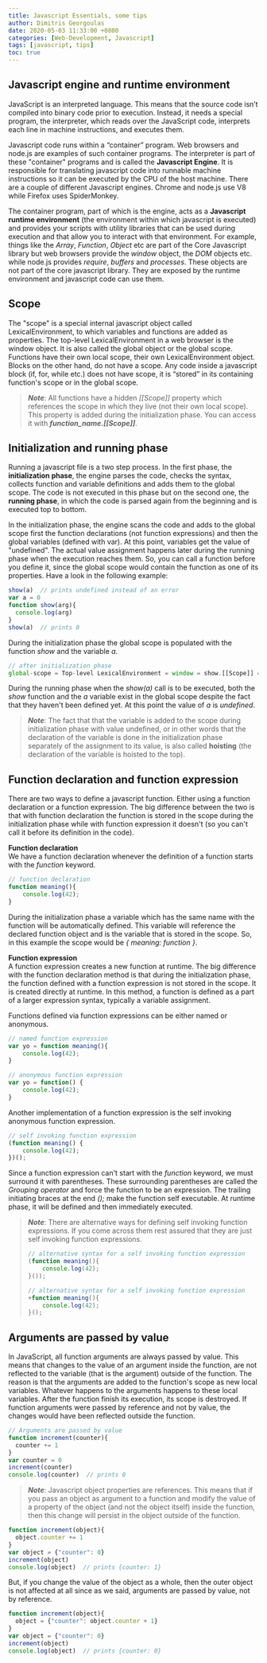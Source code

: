 ```yaml
---
title: Javascript Essentials, some tips 
author: Dimitris Georgoulas
date: 2020-05-03 11:33:00 +0800
categories: [Web-Development, Javascript]
tags: [javascript, tips]
toc: true
---
```


## Javascript engine and runtime environment
JavaScript is an interpreted language. This means that the source code isn’t compiled into binary code prior to execution. 
Instead, it needs a special program, the interpreter, which reads over the JavaScript code, interprets each line in machine instructions, and executes them. 

Javascript code runs within a “container” program. Web browsers and node.js are examples of such container programs. 
The interpreter is part of these "container" programs and is called the **Javascript Engine**. It is responsible for translating javascript code 
into runnable machine instructions so it can be executed by the CPU of the host machine. There are a couple 
of different Javascript engines. Chrome and node.js use V8 while Firefox uses SpiderMonkey. 

The container program, part of which is the engine, acts as a **Javascript runtime environment** 
(the environment within which javascript is executed) and provides your 
scripts with utility libraries that can be used during execution and that allow you to interact with that environment. 
For example, things like the _Array_, _Function_, _Object_ etc are part of the Core Javascript library but web browsers 
provide the _window_ object, the _DOM_ objects etc. while node.js provides _require_, _buffers_ and _processes_. 
These objects are not part of the core javascript library. They are exposed by the runtime environment and javascript code 
can use them.

## Scope
The "scope" is a special internal javascript object called LexicalEnvironment, to which variables and functions are added as properties. 
The top-level LexicalEnvironment in a web browser is the window object. It is also called the global object or the global scope. 
Functions have their own local scope, their own LexicalEnvironment object. Blocks on the other hand, do not have a 
scope. Any code inside a javascript block (if, for, while etc.) does not have 
scope, it is “stored” in its containing function's scope or in the global scope. 

> ***Note***: All functions have a hidden _[[Scope]]_
property which references the scope in which they live (not their own local scope). This property is added during the 
initialization phase. You can access it with **_function_name.[[Scope]]_**. 

## Initialization and running phase
Running a javascript file is a two step process. In the first phase, the **initialization phase**, the engine 
parses the code, checks the syntax, collects function and variable definitions and adds them to the global scope. 
The code is not executed in this phase but 
on the second one, the **running phase**, in which the code is parsed again from the beginning and is executed top to bottom.

In the initialization phase, the engine scans the code and adds to the global scope first the function declarations (not function expressions) 
and then the global variables (defined with var). At this point, variables get the value of "undefined". 
The actual value assignment happens later during the running phase when the execution reaches them. 
So, you can call a function before you define it, since the global scope would contain the function as 
one of its properties. Have a look in the following example:
```javascript
show(a)  // prints undefined instead of an error 
var a = 0
function show(arg){
  console.log(arg)
}
show(a)  // prints 0
```
During the initialization phase the global scope is populated with the function _show_ and the variable _a_. 
```javascript
// after initialization phase
global-scope = Top-level LexicalEnvironment = window = show.[[Scope]] = {show: function, a: undefined}
```
During the running phase when the _show(a)_ call is to be executed, both the _show_ function and the _a_ variable 
exist in the global scope despite the fact that they haven't been defined yet. At this point the value of _a_ is 
_undefined_. 

> ***Note***: The fact that that the variable is added to the scope during initialization phase with value undefined, or in other 
words that the declaration of the variable is done in the initialization phase separately of the assignment 
to its value, is also called **hoisting** (the declaration of the variable is hoisted to the top). 
 
## Function declaration and function expression
There are two ways to define a javascript function. Either using a function declaration or a function expression. 
The big difference between the two is that with function declaration the function is stored in the scope during the 
initialization phase while with function expression it doesn't (so you can't call it before its definition in the code). 

**Function declaration**  
We have a function declaration whenever the definition of a function starts with the _function_ keyword.
```javascript
// function declaration
function meaning(){
    console.log(42);
}
```
During the initialization phase a variable which has the same name with the function will be automatically defined. 
This variable will reference the declared function object and is the variable that is stored in the scope. So, in this example 
the scope would be _{ meaning: function }_.    

**Function expression**  
A function expression creates a new function at runtime. The big difference with the function declaration method is that 
during the initialization phase, the function defined with a function expression is not stored in the scope. 
It is created directly at runtime. 
In this method, a function is defined as a part of a larger expression syntax, typically a variable assignment. 

Functions defined via function expressions can be either named or anonymous. 
```javascript
// named function expression
var yo = function meaning(){
    console.log(42);
}

// anonymous function expression
var yo = function() {
    console.log(42);
}
```
Another implementation of a function expression is the self invoking anonymous function expression.
```javascript
// self invoking function expression
(function meaning() {
    console.log(42);  
})();
```
Since a function expression can't start with the _function_ keyword, we must surround it with parentheses. 
These surrounding parentheses are called the _Grouping operator_ and force the function to be an expression. 
The trailing initiating braces at the end _();_ make the function self executable. At runtime phase, it will be 
defined and then immediately executed.

> ***Note***: There are alternative ways for defining self invoking function expressions. If you come 
>across them rest assured that they are just self invoking function expressions.
>```javascript
>// alternative syntax for a self invoking function expression
>(function meaning(){
>     console.log(42);
>}());
>
>// alternative syntax for a self invoking function expression
>+function meaning(){
>     console.log(42);
>}();
>```

## Arguments are passed by value
In JavaScript, all function arguments are always passed by value. This means that changes to the value of an argument 
inside the function, are not reflected to the variable (that is the argument) outside of the function. The reason is 
that the arguments are added to the function's scope as new local variables. Whatever happens to the arguments happens 
to these local variables. After the function finish its execution, its scope is destroyed. 
If function arguments were passed by reference and not by value, the changes would have been 
reflected outside the function.

```javascript
// Arguments are passed by value
function increment(counter){
  counter += 1
}
var counter = 0
increment(counter)
console.log(counter)  // prints 0
```

> ***Note***: Javascript object properties are references. This means that if you pass an object as argument to a function 
>and modify the value of a property of the object (and not the object itself) inside the function, then this change will persist in the object 
>outside of the function.   
```javascript
function increment(object){
  object.counter += 1
}
var object = {"counter": 0}
increment(object)
console.log(object)  // prints {counter: 1}
```
But, if you change the value of the object as a whole, then the outer object is not affected at all since as we said, 
arguments are passed by value, not by reference.  
```javascript
function increment(object){
  object = {"counter": object.counter + 1}
}
var object = {"counter": 0}
increment(object)
console.log(object)  // prints {counter: 0}
```